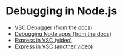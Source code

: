 # Debugging in Node.js

- [VSC Debugger (from the docs)](https://code.visualstudio.com/docs/editor/debugging)
- [Debugging Node apps (from the docs)](https://code.visualstudio.com/docs/nodejs/nodejs-debugging)
- [Express in VSC (video)](https://www.youtube.com/watch?v=2oFKNL7vYV8)
- [Express in VSC (another video)](https://www.youtube.com/watch?v=yFtU6_UaOtA)
